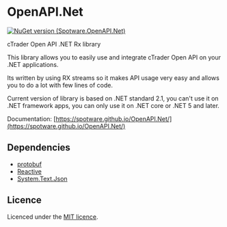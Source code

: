 # OpenAPI.Net

[![NuGet version (Spotware.OpenAPI.Net)](https://buildstats.info/nuget/Spotware.OpenAPI.Net)](https://www.nuget.org/packages/Spotware.OpenAPI.Net/)

cTrader Open API .NET Rx library

This library allows you to easily use and integrate cTrader Open API on your .NET applications.

Its written by using RX streams so it makes API usage very easy and allows you to do a lot with few lines of code.

Current version of library is based on .NET standard 2.1, you can't use it on .NET framework apps, you can only use it on .NET core or .NET 5 and later.

Documentation: [https://spotware.github.io/OpenAPI.Net/](https://spotware.github.io/OpenAPI.Net/)

## Dependencies

* <a href="https://github.com/protocolbuffers/protobuf">protobuf</a>
* <a href="https://github.com/dotnet/reactive">Reactive</a>
* <a href="https://www.nuget.org/packages/System.Text.Json/">System.Text.Json</a>

## Licence

Licenced under the [MIT licence](LICENSE).
